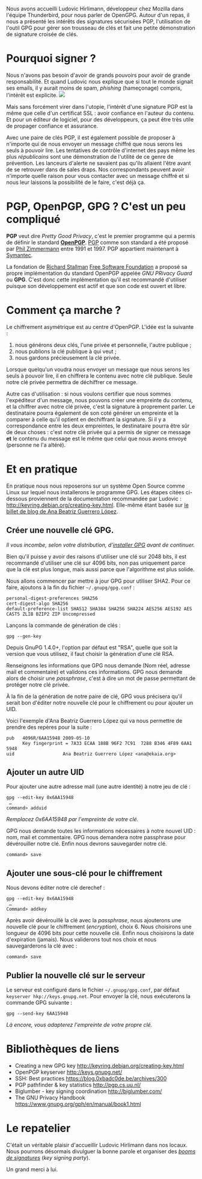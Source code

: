 Nous avons accueilli Ludovic Hirlimann, développeur chez Mozilla dans l'équipe Thunderbird, pour nous parler de OpenGPG. Autour d'un repas, il nous a présenté les intérêts des signatures sécurisées PGP, l'utilisation de l'outil GPG pour gérer son trousseau de clés et fait une petite démonstration de signature croisée de clés.

# Pourquoi signer ?

Nous n'avons pas besoin d'avoir de grands pouvoirs pour avoir de grande responsabilité. Et quand Ludovic nous explique que si tout le monde signait ses emails, il y aurait moins de spam, _phishing_ (hameçonage) compris, l'intérêt est explicite. ![](https://upload.wikimedia.org/wikipedia/en/7/7a/MontySpam.jpg)

Mais sans forcément virer dans l'utopie, l'intérêt d'une signature PGP est la même que celle d'un certificat SSL : avoir confiance en l'auteur du contenu. Et pour un éditeur de logiciel, pour des développeurs, ça peut être très utile de propager confiance et assurance.

Avec une paire de clés PGP, il est également possible de proposer à n'importe qui de nous envoyer un message chiffré que nous serons les seuls à pouvoir lire. Les tentatives de contrôle d'internet des pays même les plus _républicains_ sont une démonstration de l'utilité de ce genre de prévention. Les lanceurs d'alerte ne savaient pas qu'ils allaient l'être avant de se retrouver dans de sales draps. Nos correspondants peuvent avoir n'importe quelle raison pour vous contacter avec un message chiffré et si nous leur laissons la possibilité de le faire, c'est déjà ça.

# PGP, OpenPGP, GPG ? C'est un peu compliqué

**PGP** veut dire _Pretty Good Privacy_, c'est le premier programme qui a permis de définir le standard **[OpenPGP](https://fr.wikipedia.org/wiki/OpenPGP)**. [PGP](https://fr.wikipedia.org/wiki/Pretty_Good_Privacy) comme son standard a été proposé par [Phil Zimmermann](https://fr.wikipedia.org/wiki/Philip_Zimmermann) entre 1991 et 1997. PGP appartient maintenant à [Symantec](https://www.symantec.com/products/information-protection/encryption).

La fondation de [Richard Stallman](https://fr.wikipedia.org/wiki/Richard_Stallman) [Free Software Foundation](https://fr.wikipedia.org/wiki/Free_Software_Foundation) a proposé sa propre implémentation du standard OpenPGP appelée _GNU PRivacy Guard_ ou **GPG**. C'est donc cette implémentation qu'il est recommandé d'utiliser puisque son développement est actif et que son code est ouvert et libre.

# Comment ça marche ?

Le chiffrement asymétrique est au centre d'OpenPGP. L'idée est la suivante :

1. nous générons deux clés, l'une privée et personnelle, l'autre publique ;
2. nous publions la clé publique à qui veut ;
3. nous gardons précieusement la clé privée.

Lorsque quelqu'un voudra nous envoyer un message que nous serons les seuls à pouvoir lire, il en chiffrera le contenu avec notre clé publique. Seule notre clé privée permettra de déchiffrer ce message.

Autre cas d'utilisation : si nous voulons certifier que nous sommes l'expéditeur d'un message, nous pouvons créer une empreinte du contenu, et la chiffrer avec notre clé privée, c'est la signature à proprement parler. Le destinataire pourra également de son coté générer un empreinte et la comparer à celle qu'il optient en dechiffrant la signature. Si il y a correspondance entre les deux empreintes, le destinataire pourra être sûr de deux choses : c'est notre clé privée qui a permis de signer ce message __et__ le contenu du message est le même que celui que nous avons envoyé (personne ne l'a altéré).

# Et en pratique

En pratique nous nous reposerons sur un système Open Source comme Linux sur lequel nous installerons le programme GPG. Les étapes citées ci-dessous proviennent de la documentation recommandée par Ludovic : http://keyring.debian.org/creating-key.html. Elle-même étant basée sur [le billet de blog de Ana Beatriz Guerrero López](http://ekaia.org/blog/2009/05/10/creating-new-gpgkey/).

## Créer une nouvelle clé GPG.

_Il vous incombe, selon votre distribution, d'[installer GPG](https://gnupg.org/download/index.html) avant de continuer._

Bien qu'il puisse y avoir des raisons d'utiliser une clé sur 2048 bits, il est recommandé d'utiliser une clé sur 4096 bits, non pas uniquement parce que la clé est plus longue, mais aussi parce que l'algorithme est plus solide.

Nous allons commencer par mettre à jour GPG pour utiliser SHA2. Pour ce faire, ajoutons à la fin du fichier `~/.gnupg/gpg.conf` :

```
personal-digest-preferences SHA256
cert-digest-algo SHA256
default-preference-list SHA512 SHA384 SHA256 SHA224 AES256 AES192 AES CAST5 ZLIB BZIP2 ZIP Uncompressed
```

Lançons la commande de génération de clés :

```
gpg --gen-key
```

Depuis GnuPG 1.4.0+, l'option par défaut est "RSA", quelle que soit la version que vous utilisez, il faut choisir la génération d'une clé RSA.

Renseignons les informations que GPG nous demande (Nom réel, adresse mail et commentaire) et validons ces informations. GPG nous demande alors de choisir une _passphrase_, c'est à dire un mot de passe permettant de protéger notre clé privée.

À la fin de la génération de notre paire de clé, GPG vous précisera qu'il serait bon d'éditer notre nouvelle clé pour le chiffrement ou pour ajouter un UID.

Voici l'exemple d'Ana Beatriz Guerrero López qui va nous permettre de prendre des repères pour la suite :

```
pub   4096R/6AA15948 2009-05-10
      Key fingerprint = 7A33 ECAA 188B 96F2 7C91  7288 B346 4F89 6AA1 5948
uid                  Ana Beatriz Guerrero López <ana@ekaia.org>
```

## Ajouter un autre UID

Pour ajouter une autre adresse mail (une autre identité) à notre jeu de clé :

```
gpg --edit-key 0x6AA15948
 …
command> adduid
```

_Remplacez 0x6AA15948 par l'empreinte de votre clé._

GPG nous demande toutes les informations nécessaires à notre nouvel UID : nom, mail et commentaire. GPG nous demandera notre passphrase pour dévérouiller notre clé. Enfin nous devrons sauvegarder notre clé.

```
command> save
```

## Ajouter une sous-clé pour le chiffrement

Nous devons éditer notre clé derechef :

```
gpg --edit-key 0x6AA15948
 …
Command> addkey
```

Après avoir dévérouillé la clé avec la _passphrase_, nous ajouterons une nouvelle clé pour le chiffrement (_encryption_), choix 6. Nous choisirons une longueur de 4096 bits pour cette nouvelle clé. Enfin nous choisirons la date d'expiration (jamais). Nous validerons tout nos choix et nous sauvegarderons la clé avec :

```
command> save
```

## Publier la nouvelle clé sur le serveur

Le serveur est configuré dans le fichier `~/.gnupg/gpg.conf`, par défaut `keyserver hkp://keys.gnupg.net`. Pour envoyer la clé, nous exécuterons la commande GPG suivante :

```
gpg --send-key 6AA15948
```

_Là encore, vous adapterez l'empreinte de votre propre clé._

# Bibliothèques de liens

- Creating a new GPG key http://keyring.debian.org/creating-key.html
- OpenPGP keyserver http://keys.gnupg.net/
- SSH: Best practices https://blog.0xbadc0de.be/archives/300
- PGP pathfinder & key statistics http://pgp.cs.uu.nl/
- Biglumber - key signing coordination http://biglumber.com/
- The GNU Privacy Handbook https://www.gnupg.org/gph/en/manual/book1.html

# Le repatelier

C'était un véritable plaisir d'accueillir Ludovic Hirlimann dans nos locaux. Nous pourrons désormais divulguer la bonne parole et organiser des [_booms de signatures_](https://fr.wikipedia.org/wiki/Key_signing_party) (_key signing party_).

Un grand merci à lui.
